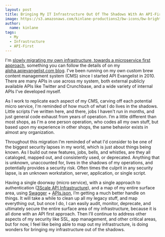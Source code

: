 ```yaml
---
layout: post
title: Bringing My IT Infrastructure Out Of The Shadows With An API-First Approach
image: https://s3.amazonaws.com/kinlane-productions2/bw-icons/bw-bright.png
author:
  name: kinlane
tags:
  - My
  - Infrastructure
  - API-First
---
```

I'm [slowly migrating my own infrastructure, towards a microservice first approach](https://kin-lane.github.io/master/index.html), something you can follow the details of on my [alpha.apievangelist.com blog](http://alpha.apievangelist.com). I've been running on my own custom brew content management system (CMS) since I started API Evangelist in 2010. There are many APIs in use across my system, both external publicly available APIs like Twitter and Crunchbase, and a wide variety of internal APIs I've developed myself.

As I work to replicate each aspect of my CMS, carving off each potential micro service, I'm reminded of how much of what I do lives in the shadows. Little scripts I've written here, and there, jobs I haven't run in months, and just general code exhaust from years of operation. I’m a little different than most shops, as I'm a one person operation, who codes all my own stuff, but based upon my experience in other shops, the same behavior exists in almost any organization.

Throughout this migration I’m reminded of what I'd consider to be one of the biggest security lapses in my world, which is just about things being known. As I build out new features, jobs, bells, and whistles, are they all cataloged, mapped out, and consistently used, or deprecated. Anything that is unknown, unaccounted for, lives in the shadows of my operations, and potentially provides a security risk. Often times the culprit in any security lapse, is an unknown workstation, server, application, or single script.

Having a single doorway (micro service), with a single approach to authentication ([3Scale API Infrastructure](http://bit.ly/13esk6Q)), and a map of my entire surface area, using [Swagger](http://swagger.io) + [APIs.json](http://apisjson.org), I’m getting a much better handle on things. It will take a while to clean up all my legacy stuff, and map everything out, but once I do, I can easily audit, monitor, deprecate, and ultimately secure the entire surface area of my infrastructure, because it is all done with an API first approach. Then I’ll continue to address other aspects of my security like SSL, app management, and other critical areas, but for now, I feel like being able to map out my infrastructure, is doing wonders for bringing my infrastructure out of the shadows.